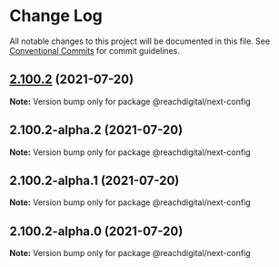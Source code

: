 # Change Log

All notable changes to this project will be documented in this file.
See [Conventional Commits](https://conventionalcommits.org) for commit guidelines.

## [2.100.2](https://github.com/ho-nl/m2-pwa/compare/@reachdigital/next-config@2.100.2-alpha.2...@reachdigital/next-config@2.100.2) (2021-07-20)

**Note:** Version bump only for package @reachdigital/next-config





## 2.100.2-alpha.2 (2021-07-20)

**Note:** Version bump only for package @reachdigital/next-config





## 2.100.2-alpha.1 (2021-07-20)

**Note:** Version bump only for package @reachdigital/next-config





## 2.100.2-alpha.0 (2021-07-20)

**Note:** Version bump only for package @reachdigital/next-config
